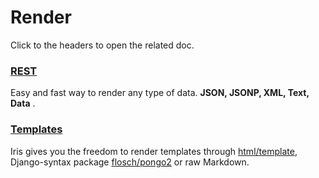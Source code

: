 # Render
Click to the headers to open the related doc.

### [REST](render_rest.md) 
Easy and fast way to render any type of data. **JSON, JSONP, XML, Text, Data** . 

### [Templates](render_templates.md)

Iris gives you the freedom to render templates through  [html/template](https://golang.org/pkg/html/template), Django-syntax package [flosch/pongo2](https://github.com/flosch/pongo2) or raw Markdown. 